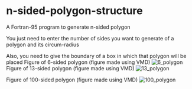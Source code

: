 # n-sided-polygon-structure
A Fortran-95 program to generate n-sided polygon

You just need to enter the number of sides you want to generate of a polygon and its circum-radius

Also, you need to give the boundary of a box in which that polygon will be placed 
Figure of 6-sided polygon (figure made using VMD)
![6_polygon](https://user-images.githubusercontent.com/51627639/230051386-200b33f0-a7eb-4191-b89e-f5cf50c8fed5.PNG)
Figure of 13-sided polygon (figure made using VMD)
![13_polygon](https://user-images.githubusercontent.com/51627639/230051884-b758b97b-0535-4772-a267-7282fc4482f6.PNG)


Figure of 100-sided polygon (figure made using VMD)
![100_polygon](https://user-images.githubusercontent.com/51627639/230052240-86183c85-2223-41fc-b921-1629bee8c59d.PNG)
